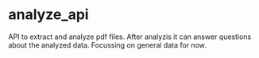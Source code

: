 # analyze_api
API to extract and analyze pdf files. After analyzis it can answer questions about the analyzed data. Focussing on general data for now.
